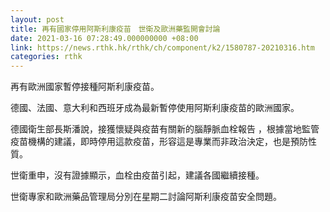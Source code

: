 ```yaml
---
layout: post
title: 再有國家停用阿斯利康疫苗　世衛及歐洲藥監開會討論
date: 2021-03-16 07:28:49.000000000 +08:00
link: https://news.rthk.hk/rthk/ch/component/k2/1580787-20210316.htm
categories: rthk
---
```


再有歐洲國家暫停接種阿斯利康疫苗。

德國、法國、意大利和西班牙成為最新暫停使用阿斯利康疫苗的歐洲國家。

德國衛生部長斯潘說，接獲懷疑與疫苗有關新的腦靜脈血栓報告 ，根據當地監管疫苗機構的建議，即時停用這款疫苗，形容這是專業而非政治決定，也是預防性質。

世衛重申，沒有證據顯示，血栓由疫苗引起，建議各國繼續接種。

世衛專家和歐洲藥品管理局分別在星期二討論阿斯利康疫苗安全問題。

